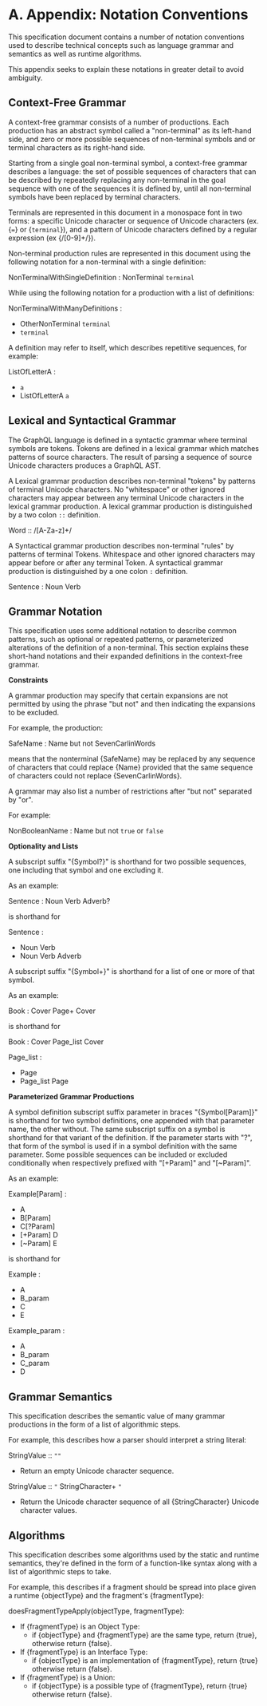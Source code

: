 # A. Appendix: Notation Conventions

This specification document contains a number of notation conventions used to
describe technical concepts such as language grammar and semantics as well as
runtime algorithms.

This appendix seeks to explain these notations in greater detail to
avoid ambiguity.


## Context-Free Grammar

A context-free grammar consists of a number of productions. Each production has
an abstract symbol called a "non-terminal" as its left-hand side, and zero or
more possible sequences of non-terminal symbols and or terminal characters as
its right-hand side.

Starting from a single goal non-terminal symbol, a context-free grammar
describes a language: the set of possible sequences of characters that can be
described by repeatedly replacing any non-terminal in the goal sequence with one
of the sequences it is defined by, until all non-terminal symbols have been
replaced by terminal characters.

Terminals are represented in this document in a monospace font in two forms: a
specific Unicode character or sequence of Unicode characters (ex. {`=`} or {`terminal`}), and a pattern of Unicode characters defined by a regular expression
(ex {/[0-9]+/}).

Non-terminal production rules are represented in this document using the
following notation for a non-terminal with a single definition:

NonTerminalWithSingleDefinition : NonTerminal `terminal`

While using the following notation for a production with a list of definitions:

NonTerminalWithManyDefinitions :
  - OtherNonTerminal `terminal`
  - `terminal`

A definition may refer to itself, which describes repetitive sequences,
for example:

ListOfLetterA :
  - `a`
  - ListOfLetterA `a`


## Lexical and Syntactical Grammar

The GraphQL language is defined in a syntactic grammar where terminal symbols
are tokens. Tokens are defined in a lexical grammar which matches patterns of
source characters. The result of parsing a sequence of source Unicode characters
produces a GraphQL AST.

A Lexical grammar production describes non-terminal "tokens" by
patterns of terminal Unicode characters. No "whitespace" or other ignored
characters may appear between any terminal Unicode characters in the lexical
grammar production. A lexical grammar production is distinguished by a two colon
`::` definition.

Word :: /[A-Za-z]+/

A Syntactical grammar production describes non-terminal "rules" by patterns of
terminal Tokens. Whitespace and other ignored characters may appear before or
after any terminal Token. A syntactical grammar production is distinguished by a
one colon `:` definition.

Sentence : Noun Verb


## Grammar Notation

This specification uses some additional notation to describe common patterns,
such as optional or repeated patterns, or parameterized alterations of the
definition of a non-terminal. This section explains these short-hand notations
and their expanded definitions in the context-free grammar.


**Constraints**

A grammar production may specify that certain expansions are not permitted by
using the phrase "but not" and then indicating the expansions to be excluded.

For example, the production:

SafeName : Name but not SevenCarlinWords

means that the nonterminal {SafeName} may be replaced by any sequence of
characters that could replace {Name} provided that the same sequence of
characters could not replace {SevenCarlinWords}.

A grammar may also list a number of restrictions after "but not" separated
by "or".

For example:

NonBooleanName : Name but not `true` or `false`


**Optionality and Lists**

A subscript suffix "{Symbol?}" is shorthand for two possible sequences, one
including that symbol and one excluding it.

As an example:

Sentence : Noun Verb Adverb?

is shorthand for

Sentence :
  - Noun Verb
  - Noun Verb Adverb

A subscript suffix "{Symbol+}" is shorthand for a list of
one or more of that symbol.

As an example:

Book : Cover Page+ Cover

is shorthand for

Book : Cover Page_list Cover

Page_list :
  - Page
  - Page_list Page


**Parameterized Grammar Productions**

A symbol definition subscript suffix parameter in braces "{Symbol[Param]}"
is shorthand for two symbol definitions, one appended with that parameter name,
the other without. The same subscript suffix on a symbol is shorthand for that
variant of the definition. If the parameter starts with "?", that
form of the symbol is used if in a symbol definition with the same parameter.
Some possible sequences can be included or excluded conditionally when
respectively prefixed with "\[+Param]" and "\[~Param]".

As an example:

Example[Param] :
  - A
  - B[Param]
  - C[?Param]
  - [+Param] D
  - [~Param] E

is shorthand for

Example :
  - A
  - B_param
  - C
  - E

Example_param :
  - A
  - B_param
  - C_param
  - D


## Grammar Semantics

This specification describes the semantic value of many grammar productions in
the form of a list of algorithmic steps.

For example, this describes how a parser should interpret a string literal:

StringValue :: `""`

  * Return an empty Unicode character sequence.

StringValue :: `"` StringCharacter+ `"`

  * Return the Unicode character sequence of all {StringCharacter}
    Unicode character values.


## Algorithms

This specification describes some algorithms used by the static and runtime semantics, they're defined in the form of a function-like syntax along with a
list of algorithmic steps to take.

For example, this describes if a fragment should be spread into place given a
runtime {objectType} and the fragment's {fragmentType}:

doesFragmentTypeApply(objectType, fragmentType):
  * If {fragmentType} is an Object Type:
    * if {objectType} and {fragmentType} are the same type, return {true}, otherwise return {false}.
  * If {fragmentType} is an Interface Type:
    * if {objectType} is an implementation of {fragmentType}, return {true} otherwise return {false}.
  * If {fragmentType} is a Union:
    * if {objectType} is a possible type of {fragmentType}, return {true} otherwise return {false}.

